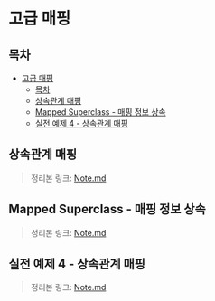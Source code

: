 # 고급 매핑

## 목차
- [고급 매핑](#고급-매핑)
  - [목차](#목차)
  - [상속관계 매핑](#상속관계-매핑)
  - [Mapped Superclass - 매핑 정보 상속](#mapped-superclass---매핑-정보-상속)
  - [실전 예제 4 - 상속관계 매핑](#실전-예제-4---상속관계-매핑)


## 상속관계 매핑
> 정리본 링크: [Note.md](./Chapter%2001%20-%20상속관계%20매핑/Note.md)

## Mapped Superclass - 매핑 정보 상속
> 정리본 링크: [Note.md](./Chapter%2002%20-%20Mapped%20Superclass/Note.md)

## 실전 예제 4 - 상속관계 매핑
> 정리본 링크: [Note.md](./Chapter%2003%20-%20실전%20예제%204/Note.md)
